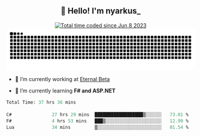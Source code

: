 <h2 align="center">👋 Hello! I'm nyarkus_</h2>
<p align="center">
  <a href="https://wakatime.com/@8f9aa332-6725-4e00-a5d9-b2317a4b74a6">
    <img src="https://wakatime.com/badge/user/8f9aa332-6725-4e00-a5d9-b2317a4b74a6.svg" alt="Total time coded since Jun 8 2023" />
  </a>
  <br>
  <img src = "https://github.com/nyarkus/nyarkus/blob/output/github-snake-dark.svg">
</p>

- 🔭 I’m currently working at [Eternal Beta](https://github.com/Kacianoki/Eternal-Beta)
<!--- 💬 Ask me about **nothing :<**-->
- 🌱 I’m currently learning **F# and ASP.NET**

<!--START_SECTION:waka-->

```fs
Total Time: 37 hrs 36 mins

C#               27 hrs 29 mins  ██████████████████▒░░░░░░   73.01 %
F#               4 hrs 53 mins   ███▒░░░░░░░░░░░░░░░░░░░░░   12.99 %
Lua              34 mins         ▒░░░░░░░░░░░░░░░░░░░░░░░░   01.54 %
```

<!--END_SECTION:waka-->
